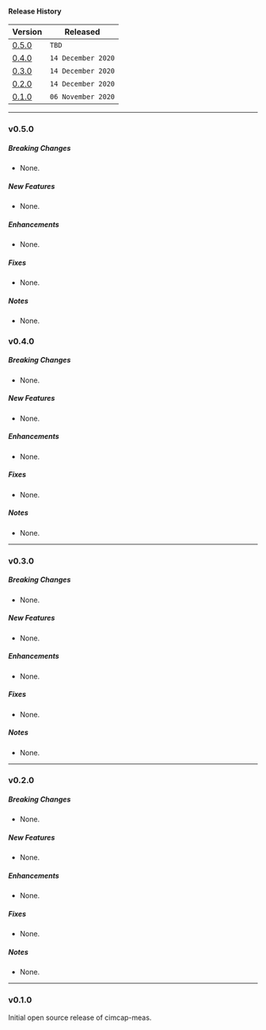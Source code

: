#### Release History

| Version | Released |
| --- | --- |
|[0.5.0](#v050)| `TBD` |
|[0.4.0](#v040)| `14 December 2020` |
|[0.3.0](#v030)| `14 December 2020` |
|[0.2.0](#v020)| `14 December 2020` |
| [0.1.0](#v010) | `06 November 2020` |

---

### v0.5.0

##### Breaking Changes
* None.

##### New Features
* None.

##### Enhancements
* None.

##### Fixes
* None.

##### Notes
* None.



### v0.4.0

##### Breaking Changes
* None.

##### New Features
* None.

##### Enhancements
* None.

##### Fixes
* None.

##### Notes
* None.

---

### v0.3.0

##### Breaking Changes
* None.

##### New Features
* None.

##### Enhancements
* None.

##### Fixes
* None.

##### Notes
* None.

---

### v0.2.0

##### Breaking Changes
* None.

##### New Features
* None.

##### Enhancements
* None.

##### Fixes
* None.

##### Notes
* None.

---

### v0.1.0

Initial open source release of cimcap-meas.
